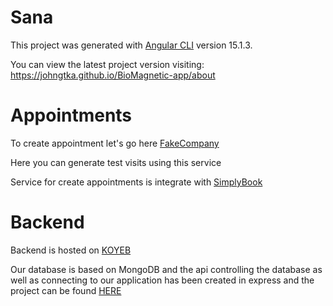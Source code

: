 # Sana

This project was generated with [Angular CLI](https://github.com/angular/angular-cli) version 15.1.3.

You can view the latest project version visiting: https://johngtka.github.io/BioMagnetic-app/about

# Appointments

To create appointment let's go here [FakeCompany](https://fakecompany125.simplybook.it/v2/)

Here you can generate test visits using this service

Service for create appointments is integrate with [SimplyBook](https://www.simplybook.me/en/)

# Backend

Backend is hosted on [KOYEB](https://app.koyeb.com/)

Our database is based on MongoDB and the api controlling the database as well as connecting to our application has been created in express and the project can be found [HERE](https://github.com/macrog/mongo-me-now)
